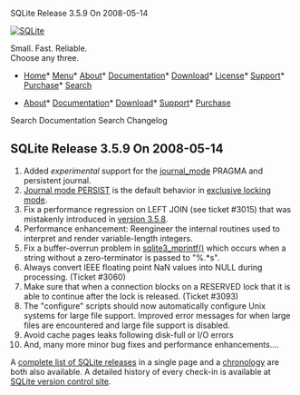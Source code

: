 




SQLite Release 3\.5\.9 On 2008\-05\-14




[![SQLite](../images/sqlite370_banner.gif)](../index.html)


Small. Fast. Reliable.  
Choose any three.


* [Home](../index.html)* [Menu](javascript:void(0))* [About](../about.html)* [Documentation](../docs.html)* [Download](../download.html)* [License](../copyright.html)* [Support](../support.html)* [Purchase](../prosupport.html)* [Search](javascript:void(0))




* [About](../about.html)* [Documentation](../docs.html)* [Download](../download.html)* [Support](../support.html)* [Purchase](../prosupport.html)






Search Documentation
Search Changelog







## SQLite Release 3\.5\.9 On 2008\-05\-14

1. Added *experimental*
 support for the [journal\_mode](../pragma.html#pragma_journal_mode) PRAGMA and persistent journal.
2. [Journal mode PERSIST](../pragma.html#pragma_journal_mode) is the default behavior in
 [exclusive locking mode](../pragma.html#pragma_locking_mode).
3. Fix a performance regression on LEFT JOIN (see ticket \#3015\)
 that was mistakenly introduced in [version 3\.5\.8](../releaselog/3_5_8.html).
4. Performance enhancement: Reengineer the internal routines used
 to interpret and render variable\-length integers.
5. Fix a buffer\-overrun problem in [sqlite3\_mprintf()](../c3ref/mprintf.html) which occurs
 when a string without a zero\-terminator is passed to "%.\*s".
6. Always convert IEEE floating point NaN values into NULL during
 processing. (Ticket \#3060\)
7. Make sure that when a connection blocks on a RESERVED lock that
 it is able to continue after the lock is released. (Ticket \#3093\)
8. The "configure" scripts should now automatically configure Unix
 systems for large file support. Improved error messages for
 when large files are encountered and large file support is disabled.
9. Avoid cache pages leaks following disk\-full or I/O errors
10. And, many more minor bug fixes and performance enhancements....



A [complete list of SQLite releases](../changes.html)
 in a single page and a [chronology](../chronology.html) are both also available.
 A detailed history of every
 check\-in is available at
 [SQLite version control site](https://www.sqlite.org/src/timeline).


